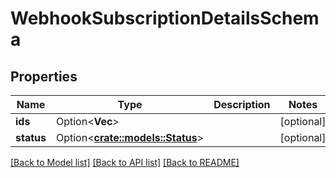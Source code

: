 # WebhookSubscriptionDetailsSchema

## Properties

Name | Type | Description | Notes
------------ | ------------- | ------------- | -------------
**ids** | Option<**Vec<String>**> |  | [optional]
**status** | Option<[**crate::models::Status**](Status.md)> |  | [optional]

[[Back to Model list]](../README.md#documentation-for-models) [[Back to API list]](../README.md#documentation-for-api-endpoints) [[Back to README]](../README.md)



